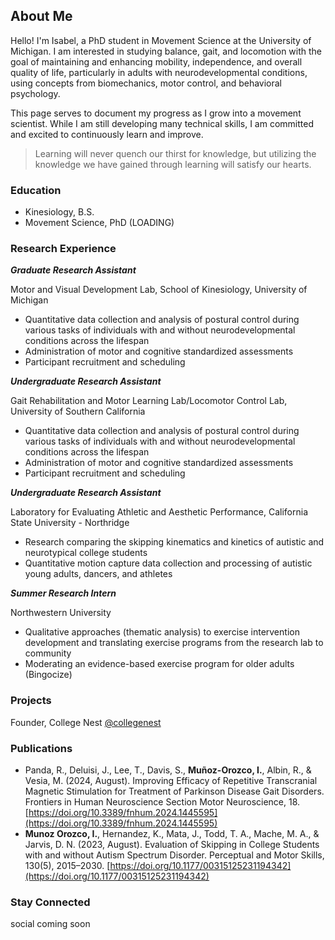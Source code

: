 ## About Me
Hello! I'm Isabel, a PhD student in Movement Science at the University of Michigan. I am interested in studying balance, gait, and locomotion with the goal of maintaining and enhancing mobility, independence, and overall quality of life, particularly in adults with neurodevelopmental conditions, using concepts from biomechanics, motor control, and behavioral psychology.

This page serves to document my progress as I grow into a movement scientist. While I am still developing many technical skills, I am committed and excited to continuously learn and improve.

> Learning will never quench our thirst for knowledge, but utilizing the knowledge we have gained through learning will satisfy our hearts. 

### Education
- Kinesiology, B.S. 
- Movement Science, PhD (LOADING)

### Research Experience
_**Graduate Research Assistant**_

Motor and Visual Development Lab, School of Kinesiology, University of Michigan

- Quantitative data collection and analysis of postural control during various tasks of individuals with and without neurodevelopmental conditions across the lifespan
- Administration of motor and cognitive standardized assessments
- Participant recruitment and scheduling

_**Undergraduate Research Assistant**_

Gait Rehabilitation and Motor Learning Lab/Locomotor Control Lab, University of Southern California 

- Quantitative data collection and analysis of postural control during various tasks of individuals with and without neurodevelopmental conditions across the lifespan 
- Administration of motor and cognitive standardized assessments  
- Participant recruitment and scheduling  

_**Undergraduate Research Assistant**_

Laboratory for Evaluating Athletic and Aesthetic Performance, California State University - Northridge

- Research comparing the skipping kinematics and kinetics of autistic and neurotypical college students
- Quantitative motion capture data collection and processing of autistic young adults, dancers, and athletes 

_**Summer Research Intern**_

Northwestern University

- Qualitative approaches (thematic analysis) to exercise intervention development and translating exercise programs from the research lab to community
- Moderating an evidence-based exercise program for older adults (Bingocize) 

### Projects
Founder, College Nest
[@collegenest](https://www.instagram.com/college_nest/profilecard/?igsh=OHQ4cDNiMjEx-Z3lh)

### Publications
- Panda, R., Deluisi, J., Lee, T., Davis, S., **Muñoz-Orozco, I.**, Albin, R., & Vesia, M. (2024, August). Improving Efficacy of Repetitive Transcranial Magnetic Stimulation for Treatment of Parkinson Disease Gait Disorders. Frontiers in Human Neuroscience Section Motor Neuroscience, 18. [https://doi.org/10.3389/fnhum.2024.1445595](https://doi.org/10.3389/fnhum.2024.1445595) 
- **Munoz Orozco, I.**, Hernandez, K., Mata, J., Todd, T. A., Mache, M. A., & Jarvis, D. N. (2023, August). Evaluation of Skipping in College Students with and without Autism Spectrum Disorder. Perceptual and Motor Skills, 130(5), 2015–2030. [https://doi.org/10.1177/00315125231194342](https://doi.org/10.1177/00315125231194342) 

### Stay Connected
social coming soon
